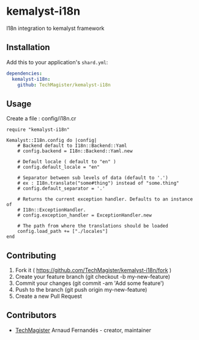 # kemalyst-i18n

I18n integration to kemalyst framework

## Installation

Add this to your application's `shard.yml`:

```yaml
dependencies:
  kemalyst-i18n:
    github: TechMagister/kemalyst-i18n
```

## Usage

Create a file : config/i18n.cr
```crystal
require "kemalyst-i18n"

Kemalyst::I18n.config do |config|
	# Backend default to I18n::Backend::Yaml
	# config.backend = I18n::Backend::Yaml.new
	
	# Default locale ( default to "en" )
	# config.default_locale = "en"
	
	# Separator between sub levels of data (default to '.')
	# ex : I18n.translate("some#thing") instead of "some.thing" 
	# config.default_separator = '.'
	
	# Returns the current exception handler. Defaults to an instance of
    # I18n::ExceptionHandler.
    # config.exception_handler = ExceptionHandler.new
	
	# The path from where the translations should be loaded
	config.load_path += ["./locales"]
end

```

## Contributing

1. Fork it ( https://github.com/TechMagister/kemalyst-i18n/fork )
2. Create your feature branch (git checkout -b my-new-feature)
3. Commit your changes (git commit -am 'Add some feature')
4. Push to the branch (git push origin my-new-feature)
5. Create a new Pull Request

## Contributors

- [TechMagister](https://github.com/TechMagister) Arnaud Fernandés - creator, maintainer

